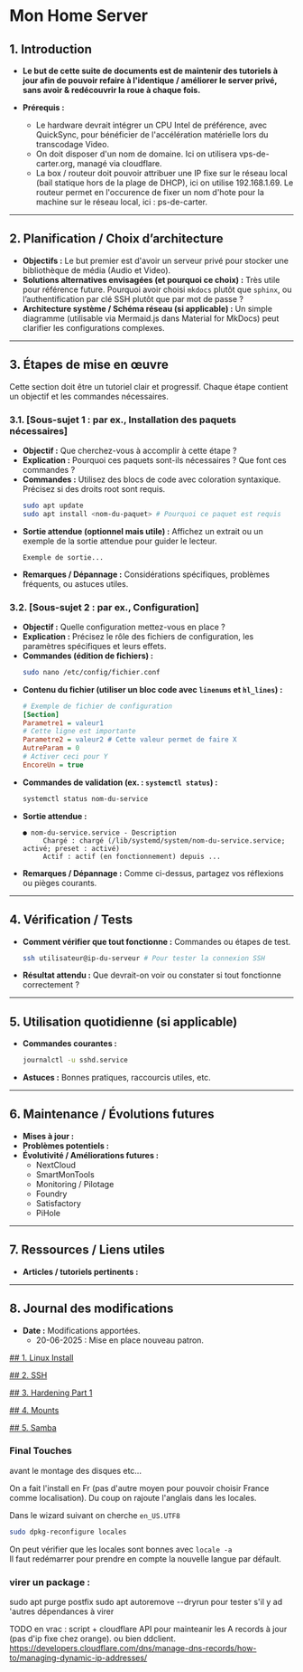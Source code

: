 # Mon Home Server

## 1. Introduction

* **Le but de cette suite de documents est de maintenir des tutoriels à jour afin de pouvoir refaire à l'identique / améliorer le server privé, sans avoir & redécouvrir la roue à chaque fois.**

* **Prérequis :** 
    * Le hardware devrait intégrer un CPU Intel de préférence, avec QuickSync, pour bénéficier de l'accélération matérielle lors du transcodage Video.
    * On doit disposer d'un nom de domaine. Ici on utilisera vps-de-carter.org, managé via cloudflare.
    * La box / routeur doit pouvoir attribuer une IP fixe sur le réseau local (bail statique hors de la plage de DHCP), ici on utilise 192.168.1.69. Le routeur permet en l'occurence de fixer un nom d'hote pour la machine sur le réseau local, ici : ps-de-carter. 

---

## 2. Planification / Choix d’architecture

* **Objectifs :** 
Le but premier est d'avoir un serveur privé pour stocker une bibliothèque de média (Audio et Video). 
* **Solutions alternatives envisagées (et pourquoi ce choix) :** Très utile pour référence future. Pourquoi avoir choisi `mkdocs` plutôt que `sphinx`, ou l’authentification par clé SSH plutôt que par mot de passe ?
* **Architecture système / Schéma réseau (si applicable) :** Un simple diagramme (utilisable via Mermaid.js dans Material for MkDocs) peut clarifier les configurations complexes.

---

## 3. Étapes de mise en œuvre

Cette section doit être un tutoriel clair et progressif. Chaque étape contient un objectif et les commandes nécessaires.

### 3.1. [Sous-sujet 1 : par ex., Installation des paquets nécessaires]

* **Objectif :** Que cherchez-vous à accomplir à cette étape ?
* **Explication :** Pourquoi ces paquets sont-ils nécessaires ? Que font ces commandes ?
* **Commandes :** Utilisez des blocs de code avec coloration syntaxique. Précisez si des droits root sont requis.
    ```bash
    sudo apt update
    sudo apt install <nom-du-paquet> # Pourquoi ce paquet est requis
    ```
* **Sortie attendue (optionnel mais utile) :** Affichez un extrait ou un exemple de la sortie attendue pour guider le lecteur.
    ```
    Exemple de sortie...
    ```
* **Remarques / Dépannage :** Considérations spécifiques, problèmes fréquents, ou astuces utiles.

### 3.2. [Sous-sujet 2 : par ex., Configuration]

* **Objectif :** Quelle configuration mettez-vous en place ?
* **Explication :** Précisez le rôle des fichiers de configuration, les paramètres spécifiques et leurs effets.
* **Commandes (édition de fichiers) :**
    ```bash
    sudo nano /etc/config/fichier.conf
    ```
* **Contenu du fichier (utiliser un bloc code avec `linenums` et `hl_lines`) :**
    ```ini linenums="1" hl_lines="5 7-8"
    # Exemple de fichier de configuration
    [Section]
    Parametre1 = valeur1
    # Cette ligne est importante
    Parametre2 = valeur2 # Cette valeur permet de faire X
    AutreParam = 0
    # Activer ceci pour Y
    EncoreUn = true
    ```
* **Commandes de validation (ex. : `systemctl status`) :**
    ```bash
    systemctl status nom-du-service
    ```
* **Sortie attendue :**
    ```
    ● nom-du-service.service - Description
         Chargé : chargé (/lib/systemd/system/nom-du-service.service; activé; preset : activé)
         Actif : actif (en fonctionnement) depuis ...
    ```
* **Remarques / Dépannage :** Comme ci-dessus, partagez vos réflexions ou pièges courants.

---

## 4. Vérification / Tests

* **Comment vérifier que tout fonctionne :** Commandes ou étapes de test.
    ```bash
    ssh utilisateur@ip-du-serveur # Pour tester la connexion SSH
    ```
* **Résultat attendu :** Que devrait-on voir ou constater si tout fonctionne correctement ?

---

## 5. Utilisation quotidienne (si applicable)

* **Commandes courantes :** 
    ```bash
    journalctl -u sshd.service
    ```
* **Astuces :** Bonnes pratiques, raccourcis utiles, etc.

---

## 6. Maintenance / Évolutions futures

* **Mises à jour :** 
* **Problèmes potentiels :** 
* **Évolutivité / Améliorations futures :** 
    * NextCloud
    * SmartMonTools
    * Monitoring / Pilotage
    * Foundry
    * Satisfactory
    * PiHole

---

## 7. Ressources / Liens utiles

* **Articles / tutoriels pertinents :** 

---

## 8. Journal des modifications

* **Date :** Modifications apportées.
    * 20-06-2025 : Mise en place nouveau patron.

[## 1. Linux Install](debian_install.md)


[## 2. SSH](ssh.md)

[## 3. Hardening Part 1](hardening_1.md)

[## 4. Mounts](mounts.md)

[## 5. Samba](samba.md)

### Final Touches
avant le montage des disques etc... 

On a fait l'install en Fr (pas d'autre moyen pour pouvoir choisir France comme localisation).
Du coup on rajoute l'anglais dans les locales.

Dans le wizard suivant on cherche ```en_US.UTF8```
``` bash title="Bash"
sudo dpkg-reconfigure locales
```
On peut vérifier que les locales sont bonnes avec ```locale -a```  
Il faut redémarrer pour prendre en compte la nouvelle langue par défault.

### virer un package : 
sudo apt purge postfix
sudo apt autoremove --dryrun pour tester s'il y ad 'autres dépendances à virer

TODO en vrac : 
script + cloudflare API pour mainteanir les A records à jour (pas d'ip fixe chez orange). ou bien ddclient.  
https://developers.cloudflare.com/dns/manage-dns-records/how-to/managing-dynamic-ip-addresses/  

